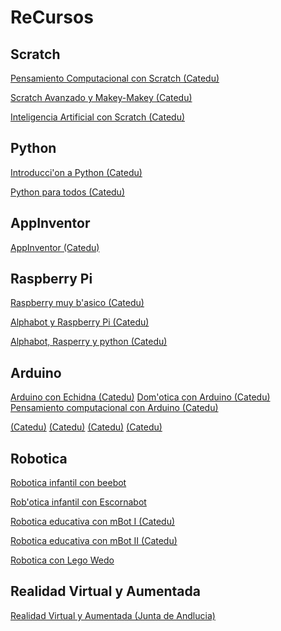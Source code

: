 # ReCursos

## Scratch

[Pensamiento Computacional con Scratch (Catedu)](https://catedu.gitbooks.io/ensena-pensamiento-computacional-con-scratch/content/)

[Scratch Avanzado y Makey-Makey (Catedu)](https://catedu.gitbooks.io/scratch-avanzado-y-makey-makey/content/)

[Inteligencia Artificial con Scratch (Catedu)](https://moodle.catedu.es/course/view.php?id=476)

## Python

[Introducci'on a Python (Catedu)](https://catedu.gitbooks.io/introduccion-a-python/content/)

[Python para todos (Catedu)](https://catedu.gitbooks.io/python-for-person-in-everybody/content/es/)

## AppInventor
[AppInventor (Catedu)](https://catedu.gitbooks.io/app-inventor/content/)

## Raspberry Pi

[Raspberry muy b'asico (Catedu)](https://catedu.gitbooks.io/raspberry-muy-basico/content/)

[Alphabot y Raspberry Pi  (Catedu)](https://moodle.catedu.es/course/view.php?id=252)

[Alphabot, Rasperry y python (Catedu)](https://catedu.gitbooks.io/alphabot/content/)

## Arduino


[Arduino con Echidna (Catedu)](https://catedu.gitbooks.io/programa-arduino-con-echidna/content/)
[Dom'otica con Arduino (Catedu)](https://catedu.gitbooks.io/domotica-con-arduino/content/)
[Pensamiento computacional con Arduino (Catedu)](https://catedu.gitbooks.io/ensena-pensamiento-computacional-con-arduino/content/)


[ (Catedu)]()
[ (Catedu)]()
[ (Catedu)]()
[ (Catedu)]()
## Robotica

[Robotica infantil con beebot](https://catedu.gitbooks.io/robotica-en-infantil-con-bee-bot/content/)

[Rob'otica infantil con Escornabot](https://catedu.gitbooks.io/escornabots/content/)

[Robotica educativa con mBot I (Catedu)](https://catedu.gitbooks.io/robotica-educativa-con-mbot-ii/content/)

[Robotica educativa con mBot II (Catedu)](https://catedu.gitbooks.io/robotica-educativa-con-mbot-ii/content/)

[Robotica con Lego Wedo](https://catedu.gitbooks.io/ensena-pensamiento-computacional-con-lego-wedo/content/)

## Realidad Virtual y Aumentada

[Realidad Virtual y Aumentada (Junta de Andlucia) ](https://educacionadistancia.juntadeandalucia.es/profesorado/autoformacion/course/view.php?id=150&section=6)

